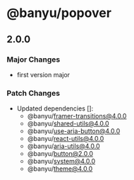 # @banyu/popover

## 2.0.0

### Major Changes

- first version major

### Patch Changes

- Updated dependencies []:
  - @banyu/framer-transitions@4.0.0
  - @banyu/shared-utils@4.0.0
  - @banyu/use-aria-button@4.0.0
  - @banyu/react-utils@4.0.0
  - @banyu/aria-utils@4.0.0
  - @banyu/button@2.0.0
  - @banyu/system@4.0.0
  - @banyu/theme@4.0.0
